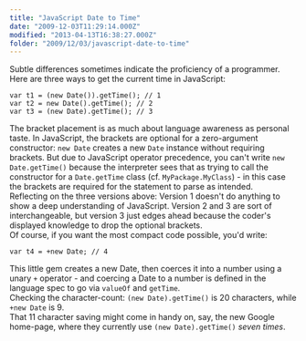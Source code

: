 ```yaml
---
title: "JavaScript Date to Time"
date: "2009-12-03T11:29:14.000Z"
modified: "2013-04-13T16:38:27.000Z"
folder: "2009/12/03/javascript-date-to-time"
---
```


Subtle differences sometimes indicate the proficiency of a programmer.  
Here are three ways to get the current time in JavaScript:

    var t1 = (new Date()).getTime(); // 1
    var t2 = new Date().getTime(); // 2
    var t3 = (new Date).getTime(); // 3

The bracket placement is as much about language awareness as personal taste. In JavaScript, the brackets are optional for a zero-argument constructor: `new Date` creates a new `Date` instance without requiring brackets. But due to JavaScript operator precedence, you can't write `new Date.getTime()` because the interpreter sees that as trying to call the constructor for a `Date.getTime` class (cf. `MyPackage.MyClass`) - in this case the brackets are required for the statement to parse as intended.  
Reflecting on the three versions above: Version 1 doesn't do anything to show a deep understanding of JavaScript. Version 2 and 3 are sort of interchangeable, but version 3 just edges ahead because the coder's displayed knowledge to drop the optional brackets.  
Of course, if you want the most compact code possible, you'd write:

    var t4 = +new Date; // 4

This little gem creates a new Date, then coerces it into a number using a unary `+` operator - and coercing a Date to a number is defined in the language spec to go via `valueOf` and `getTime`.  
Checking the character-count: `(new Date).getTime()` is 20 characters, while `+new Date` is 9.  
That 11 character saving might come in handy on, say, the new Google home-page, where they currently use `(new Date).getTime()` _seven times_.
